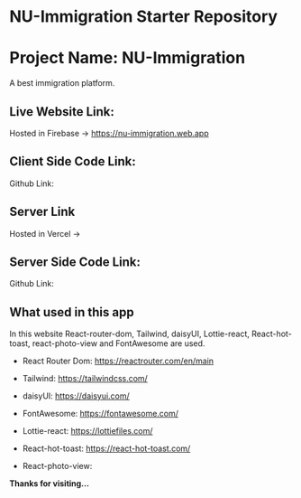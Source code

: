 # NU-Immigration Starter Repository

# Project Name: NU-Immigration

A best immigration platform.

## Live Website Link:

Hosted in Firebase -> https://nu-immigration.web.app

## Client Side Code Link:

Github Link:

## Server Link

Hosted in Vercel ->

## Server Side Code Link:

Github Link:

## What used in this app

In this website React-router-dom, Tailwind, daisyUI, Lottie-react, React-hot-toast, react-photo-view and FontAwesome are used.

- React Router Dom: https://reactrouter.com/en/main

- Tailwind: https://tailwindcss.com/

- daisyUI: https://daisyui.com/

- FontAwesome: https://fontawesome.com/

- Lottie-react: https://lottiefiles.com/

- React-hot-toast: https://react-hot-toast.com/

- React-photo-view:

**Thanks for visiting...**
